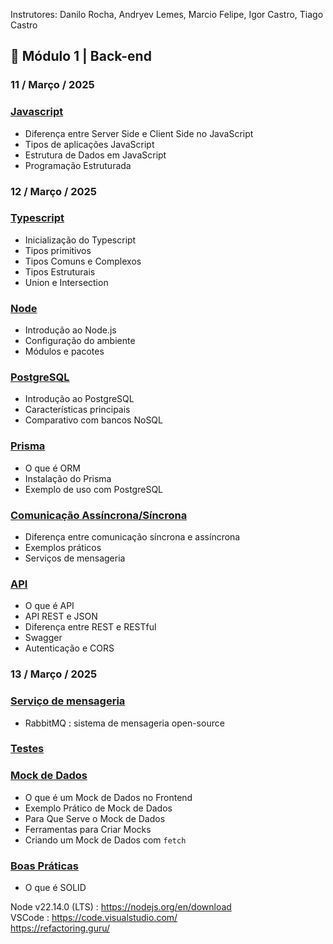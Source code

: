 Instrutores: Danilo Rocha, Andryev Lemes, Marcio Felipe, Igor Castro, Tiago Castro

## 📙 Módulo 1 | Back-end

### 11 / Março / 2025

### [Javascript](Javascript.md)
- Diferença entre Server Side e Client Side no JavaScript
- Tipos de aplicações JavaScript
- Estrutura de Dados em JavaScript
- Programação Estruturada

### 12 / Março / 2025

### [Typescript](Typescript.md)
- Inicialização do Typescript
- Tipos primitivos
- Tipos Comuns e Complexos
- Tipos Estruturais
- Union e Intersection

### [Node](Node.md)
- Introdução ao Node.js
- Configuração do ambiente
- Módulos e pacotes

### [PostgreSQL](PostgreSQL.md)
- Introdução ao PostgreSQL
- Características principais
- Comparativo com bancos NoSQL

### [Prisma](Prisma.md)
- O que é ORM
- Instalação do Prisma
- Exemplo de uso com PostgreSQL

### [Comunicação Assíncrona/Síncrona](Comunicao.md)
- Diferença entre comunicação síncrona e assíncrona
- Exemplos práticos
- Serviços de mensageria

### [API](API.md)
- O que é API
- API REST e JSON
- Diferença entre REST e RESTful
- Swagger
- Autenticação e CORS

### 13 / Março / 2025

### [Serviço de mensageria](Mensageria.md)
- RabbitMQ :  sistema de mensageria open-source

### [Testes](Testes.md)

### [Mock de Dados](MockDeDados.md)
- O que é um Mock de Dados no Frontend
- Exemplo Prático de Mock de Dados
- Para Que Serve o Mock de Dados
- Ferramentas para Criar Mocks
- Criando um Mock de Dados com `fetch`

### [Boas Práticas](BoasPraticas.md)
- O que é SOLID

Node v22.14.0 (LTS) : https://nodejs.org/en/download </br>
VSCode : https://code.visualstudio.com/ </br>
https://refactoring.guru/ </br>